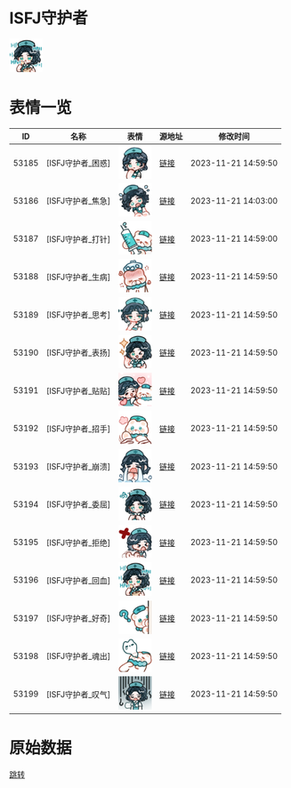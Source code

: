 # ISFJ守护者

<img src="./cover.png" height="60" alt="cover" />

# 表情一览

|ID|名称|表情|源地址|修改时间|
|----|----|----|----|----|
|53185|[ISFJ守护者_困惑]|<img src="./pic/053185_%5BISFJ守护者_困惑%5D.png" height="60" alt="困惑"/>|[链接](https://i0.hdslb.com/bfs/garb/d2682df612eeda4a11da525871b8fe50cfd0b06f.png)|2023-11-21 14:59:50|
|53186|[ISFJ守护者_焦急]|<img src="./pic/053186_%5BISFJ守护者_焦急%5D.png" height="60" alt="焦急"/>|[链接](https://i0.hdslb.com/bfs/garb/990efdc6e4b39d800392c17224f4e35490b79f0e.png)|2023-11-21 14:03:00|
|53187|[ISFJ守护者_打针]|<img src="./pic/053187_%5BISFJ守护者_打针%5D.png" height="60" alt="打针"/>|[链接](https://i0.hdslb.com/bfs/garb/700d62a16938f4aa93dc71e372399ef2d7b568a9.png)|2023-11-21 14:59:00|
|53188|[ISFJ守护者_生病]|<img src="./pic/053188_%5BISFJ守护者_生病%5D.png" height="60" alt="生病"/>|[链接](https://i0.hdslb.com/bfs/garb/d9f15b14c2042197f7f6f9279af009738de6551c.png)|2023-11-21 14:59:50|
|53189|[ISFJ守护者_思考]|<img src="./pic/053189_%5BISFJ守护者_思考%5D.png" height="60" alt="思考"/>|[链接](https://i0.hdslb.com/bfs/garb/8a4fd3a18585b9446c9228209d922ff5b9eb3d1e.png)|2023-11-21 14:59:50|
|53190|[ISFJ守护者_表扬]|<img src="./pic/053190_%5BISFJ守护者_表扬%5D.png" height="60" alt="表扬"/>|[链接](https://i0.hdslb.com/bfs/garb/d5774f65677e93e254c173911bb3f74468e8b506.png)|2023-11-21 14:59:50|
|53191|[ISFJ守护者_贴贴]|<img src="./pic/053191_%5BISFJ守护者_贴贴%5D.png" height="60" alt="贴贴"/>|[链接](https://i0.hdslb.com/bfs/garb/defd66020021da08faf153e19240fdde1fd7a94b.png)|2023-11-21 14:59:50|
|53192|[ISFJ守护者_招手]|<img src="./pic/053192_%5BISFJ守护者_招手%5D.png" height="60" alt="招手"/>|[链接](https://i0.hdslb.com/bfs/garb/10d687c9e936e5bb2c1ebcc7ac17867377f1af66.png)|2023-11-21 14:59:50|
|53193|[ISFJ守护者_崩溃]|<img src="./pic/053193_%5BISFJ守护者_崩溃%5D.png" height="60" alt="崩溃"/>|[链接](https://i0.hdslb.com/bfs/garb/e8e01e1ed83179b3dfe90cd15ad197fec51320f1.png)|2023-11-21 14:59:50|
|53194|[ISFJ守护者_委屈]|<img src="./pic/053194_%5BISFJ守护者_委屈%5D.png" height="60" alt="委屈"/>|[链接](https://i0.hdslb.com/bfs/garb/f923fd2f8a729268caf79f9e1aa438ba606a1faf.png)|2023-11-21 14:59:50|
|53195|[ISFJ守护者_拒绝]|<img src="./pic/053195_%5BISFJ守护者_拒绝%5D.png" height="60" alt="拒绝"/>|[链接](https://i0.hdslb.com/bfs/garb/a39f9e57a5e526abe76db0c96babf2e502864810.png)|2023-11-21 14:59:50|
|53196|[ISFJ守护者_回血]|<img src="./pic/053196_%5BISFJ守护者_回血%5D.png" height="60" alt="回血"/>|[链接](https://i0.hdslb.com/bfs/garb/173e47aeeddc0f097fcf6cbe0e71971bda761ca8.png)|2023-11-21 14:59:50|
|53197|[ISFJ守护者_好奇]|<img src="./pic/053197_%5BISFJ守护者_好奇%5D.png" height="60" alt="好奇"/>|[链接](https://i0.hdslb.com/bfs/garb/464d70d6cc13d0ac50123d3fe4d201aeb6eccf53.png)|2023-11-21 14:59:50|
|53198|[ISFJ守护者_魂出]|<img src="./pic/053198_%5BISFJ守护者_魂出%5D.png" height="60" alt="魂出"/>|[链接](https://i0.hdslb.com/bfs/garb/f23c9aa66ecb6aee166cf329a6c4c4492abbf752.png)|2023-11-21 14:59:50|
|53199|[ISFJ守护者_叹气]|<img src="./pic/053199_%5BISFJ守护者_叹气%5D.png" height="60" alt="叹气"/>|[链接](https://i0.hdslb.com/bfs/garb/b2ade570a4e7332e31b2f6e6d3e5211da786caaa.png)|2023-11-21 14:59:50|

# 原始数据

[跳转](./raw.json)

